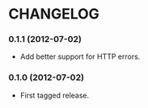 CHANGELOG
=========

### 0.1.1 (2012-07-02)

  * Add better support for HTTP errors.

### 0.1.0 (2012-07-02)

  * First tagged release.

